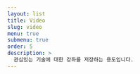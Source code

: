 ```yaml
---
layout: list
title: Video
slug: video
menu: true
submenu: true
order: 5
description: >
  관심있는 기술에 대한 강좌를 저장하는 용도입니다.
---
```

